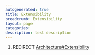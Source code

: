 ```yaml
---
autogenerated: true
title: Extensibility
breadcrumb: Extensibility
layout: page
categories: 
description: test description
---
```


1.  REDIRECT [Architecture\#Extensibility](Architecture#Extensibility)
